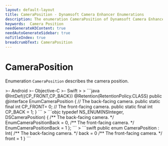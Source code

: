 ```yaml
---
layout: default-layout
title: CameraPosition - Dynamsoft Camera Enhancer Enumerations
description: The enumeration CameraPosition of Dynamsoft Camera Enhancer describes the camera position.
keywords:  Camera Position
needGenerateH3Content: true
needAutoGenerateSidebar: true
noTitleIndex: true
breadcrumbText: CameraPosition
---
```


# CameraPosition

Enumeration `CameraPosition` describes the camera position.

<div class="sample-code-prefix template2"></div>
   >- Android
   >- Objective-C
   >- Swift
   >
>
```java
@IntDef({CP_FRONT,CP_BACK})
@Retention(RetentionPolicy.CLASS)
public @interface EnumCameraPosition {
   // The back-facing camera.
   public static final int CP_FRONT= 0;
   // The front-facing camera.
   public static final int CP_BACK = 1;
}
```
>
```objc
typedef NS_ENUM(NSInteger, DSCameraPosition)
{
   /** The back-facing camera. */
   EnumCameraPositionBack = 0,
   /** The front-facing camera. */
   EnumCameraPositionBack = 1
};
```
>
```swift
public enum CameraPosition : Int{
   /** The back-facing camera. */
   back = 0
   /** The front-facing camera. */
   front = 1
}
```
